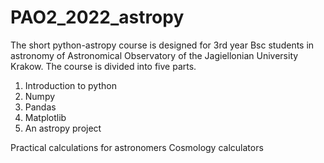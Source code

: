 # PAO2_2022_astropy
The short python-astropy course is designed for 3rd year Bsc students in astronomy of Astronomical Observatory of the Jagiellonian University Krakow.
The course is divided into five parts.


1. Introduction to python
2. Numpy
3. Pandas
4. Matplotlib
5. An astropy project

Practical calculations for astronomers
Cosmology calculators

